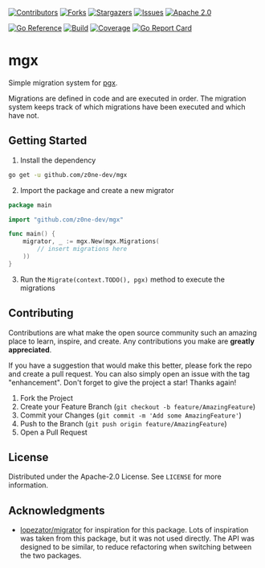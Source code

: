 [![Contributors][contributors-shield]][contributors-url]
[![Forks][forks-shield]][forks-url]
[![Stargazers][stars-shield]][stars-url]
[![Issues][issues-shield]][issues-url]
[![Apache 2.0][license-shield]][license-url]

[![Go Reference][reference-shield]][reference-url]
[![Build][build-shield]][build-url]
[![Coverage][coverage-shield]][coverage-url]
[![Go Report Card][report-shield]][report-url]

[contributors-shield]: https://img.shields.io/github/contributors/z0ne-dev/mgx.svg?
[contributors-url]: https://github.com/z0ne-dev/mgx/graphs/contributors
[forks-shield]: https://img.shields.io/github/forks/z0ne-dev/mgx.svg?
[forks-url]: https://github.com/z0ne-dev/mgx/network/members
[stars-shield]: https://img.shields.io/github/stars/z0ne-dev/mgx.svg?
[stars-url]: https://github.com/z0ne-dev/mgx/stargazers
[issues-shield]: https://img.shields.io/github/issues/z0ne-dev/mgx.svg?
[issues-url]: https://github.com/z0ne-dev/mgx/issues
[coverage-shield]: https://codecov.io/gh/z0ne-dev/mgx/branch/trunk/graph/badge.svg
[coverage-url]: https://codecov.io/gh/z0ne-dev/mgx
[license-shield]: https://img.shields.io/github/license/z0ne-dev/mgx.svg?
[license-url]: https://github.com/z0ne-dev/mgx/blob/master/LICENSE.txt
[report-shield]: https://goreportcard.com/badge/github.com/z0ne-dev/mgx?
[report-url]: https://goreportcard.com/report/github.com/z0ne-dev/mgx
[reference-shield]: https://pkg.go.dev/badge/github.com/z0ne-dev/mgx.svg
[reference-url]: https://pkg.go.dev/github.com/z0ne-dev/mgx
[build-shield]: https://github.com/z0ne-dev/mgx/actions/workflows/push-pull.yml/badge.svg
[build-url]: https://github.com/z0ne-dev/mgx/actions/workflows/push-pull.yml

# mgx

Simple migration system for [pgx](https://github.com/jackc/pgx).

Migrations are defined in code and are executed in order.
The migration system keeps track of which migrations have been executed and which have not.


## Getting Started

1. Install the dependency
```sh
go get -u github.com/z0ne-dev/mgx
```
2. Import the package and create a new migrator
```go
package main

import "github.com/z0ne-dev/mgx"

func main() {
    migrator, _ := mgx.New(mgx.Migrations(
		// insert migrations here 
    ))
}
```

3. Run the `Migrate(context.TODO(), pgx)` method to execute the migrations


## Contributing

Contributions are what make the open source community such an amazing place to learn, inspire, and create. Any contributions you make are **greatly appreciated**.

If you have a suggestion that would make this better, please fork the repo and create a pull request. You can also simply open an issue with the tag "enhancement".
Don't forget to give the project a star! Thanks again!

1. Fork the Project
2. Create your Feature Branch (`git checkout -b feature/AmazingFeature`)
3. Commit your Changes (`git commit -m 'Add some AmazingFeature'`)
4. Push to the Branch (`git push origin feature/AmazingFeature`)
5. Open a Pull Request


## License

Distributed under the Apache-2.0 License. See `LICENSE` for more information.


## Acknowledgments

* [lopezator/migrator](https://github.com/lopezator/migrator) for inspiration for this package. Lots of inspiration was taken from this package, but it was not used directly. The API was designed to be similar, to reduce refactoring when switching between the two packages.
